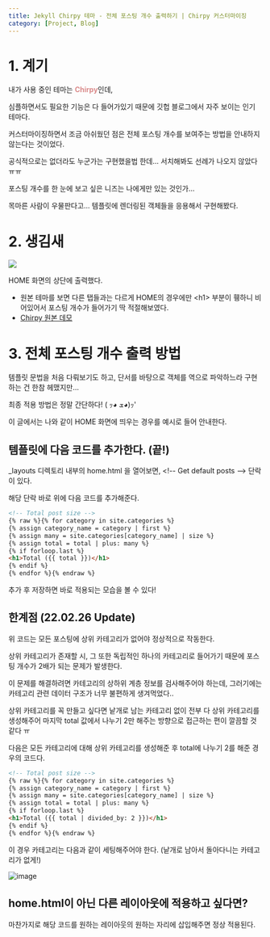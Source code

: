 ```yaml
---
title: Jekyll Chirpy 테마 - 전체 포스팅 개수 출력하기 | Chirpy 커스터마이징
category: [Project, Blog]
---
```


# 1. 계기

내가 사용 중인 테마는 <span style="color:rgb(218, 139, 139); font-weight:bold">Chirpy</span>인데,

심플하면서도 필요한 기능은 다 들어가있기 때문에 깃헙 블로그에서 자주 보이는 인기 테마다.

커스터마이징하면서 조금 아쉬웠던 점은 전체 포스팅 개수를 보여주는 방법을 안내하지 않는다는 것이었다.

공식적으로는 없더라도 누군가는 구현했을법 한데... 서치해봐도 선례가 나오지 않았다 ㅠㅠ

포스팅 개수를 한 눈에 보고 싶은 니즈는 나에게만 있는 것인가...

목마른 사람이 우물판다고... 템플릿에 렌더링된 객체들을 응용해서 구현해봤다.

# 2. 생김새

<img src="https://user-images.githubusercontent.com/98504939/153731730-8c0d3dbe-5ad1-472d-b64d-4bd1168f256f.png">

HOME 화면의 상단에 출력했다.

- 원본 테마를 보면 다른 탭들과는 다르게 HOME의 경우에만 &lt;h1&gt; 부분이 휑하니 비어있어서 포스팅 개수가 들어가기 딱 적절해보였다.
- [Chirpy 원본 데모](https://chirpy.cotes.page/)

# 3. 전체 포스팅 개수 출력 방법

템플릿 문법을 처음 다뤄보기도 하고, 단서를 바탕으로 객체를 역으로 파악하느라 구현하는 건 한참 헤맸지만...

최종 적용 방법은 정말 간단하다! ( ｯ◕ ܫ◕)ｯ'

이 글에서는 나와 같이 HOME 화면에 띄우는 경우를 예시로 들어 안내한다.

## 템플릿에 다음 코드를 추가한다. (끝!)

_layouts 디렉토리 내부의 home.html 을 열어보면, <\!-- Get default posts --> 단락이 있다.

해당 단락 바로 위에 다음 코드를 추가해준다.

```html
<!-- Total post size -->
{% raw %}{% for category in site.categories %}
{% assign category_name = category | first %}
{% assign many = site.categories[category_name] | size %}
{% assign total = total | plus: many %}
{% if forloop.last %}
<h1>Total ({{ total }})</h1>
{% endif %}
{% endfor %}{% endraw %}
```

추가 후 저장하면 바로 적용되는 모습을 볼 수 있다!

## 한계점 (22.02.26 Update)

위 코드는 모든 포스팅에 상위 카테고리가 없어야 정상적으로 작동한다.

상위 카테고리가 존재할 시, 그 또한 독립적인 하나의 카테고리로 들어가기 때문에 포스팅 개수가 2배가 되는 문제가 발생한다.

이 문제를 해결하려면 카테고리의 상하위 계층 정보를 검사해주어야 하는데, 그러기에는 카테고리 관련 데이터 구조가 너무 불편하게 생겨먹었다..

상위 카테고리를 꼭 만들고 싶다면 낱개로 남는 카테고리 없이 전부 다 상위 카테고리를 생성해주어 마지막 total 값에서 나누기 2만 해주는 방향으로 접근하는 편이 깔끔할 것 같다 ㅠ

다음은 모든 카테고리에 대해 상위 카테고리를 생성해준 후 total에 나누기 2를 해준 경우의 코드다.

```html
<!-- Total post size -->
{% raw %}{% for category in site.categories %}
{% assign category_name = category | first %}
{% assign many = site.categories[category_name] | size %}
{% assign total = total | plus: many %}
{% if forloop.last %}
<h1>Total ({{ total | divided_by: 2 }})</h1>
{% endif %}
{% endfor %}{% endraw %}
```

이 경우 카테고리는 다음과 같이 세팅해주어야 한다. (낱개로 남아서 돌아다니는 카테고리가 없게!)

![image](https://user-images.githubusercontent.com/98504939/155775310-78e26eb1-0085-4570-837e-0fba39406e04.png)

## home.html이 아닌 다른 레이아웃에 적용하고 싶다면?

마찬가지로 해당 코드를 원하는 레이아웃의 원하는 자리에 삽입해주면 정상 적용된다.